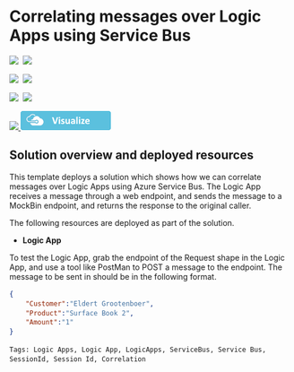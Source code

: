 # Correlating messages over Logic Apps using Service Bus

<IMG SRC="https://azbotstorage.blob.core.windows.net/badges/201-logic-app-correlation-using-servicebus/PublicLastTestDate.svg" />&nbsp;
<IMG SRC="https://azbotstorage.blob.core.windows.net/badges/201-logic-app-correlation-using-servicebus/PublicDeployment.svg" />&nbsp;

<IMG SRC="https://azbotstorage.blob.core.windows.net/badges/201-logic-app-correlation-using-servicebus/FairfaxLastTestDate.svg" />&nbsp;
<IMG SRC="https://azbotstorage.blob.core.windows.net/badges/201-logic-app-correlation-using-servicebus/FairfaxDeployment.svg" />&nbsp;

<IMG SRC="https://azbotstorage.blob.core.windows.net/badges/201-logic-app-correlation-using-servicebus/BestPracticeResult.svg" />&nbsp;
<IMG SRC="https://azbotstorage.blob.core.windows.net/badges/201-logic-app-correlation-using-servicebus/CredScanResult.svg" />&nbsp;

<a href="https://portal.azure.com/#create/Microsoft.Template/uri/https%3A%2F%2Fraw.githubusercontent.com%2FAzure%2Fazure-quickstart-templates%2Fmaster%2F201-logic-app-correlation-using-servicebus%2Fazuredeploy.json" target="_blank">
<img src="http://azuredeploy.net/deploybutton.png"/>
</a>
<a href="http://armviz.io/#/?load=https%3A%2F%2Fraw.githubusercontent.com%2FAzure%2Fazure-quickstart-templates%2Fmaster%2F201-logic-app-correlation-using-servicebus%2Fazuredeploy.json" target="_blank">
<img src="https://raw.githubusercontent.com/Azure/azure-quickstart-templates/master/1-CONTRIBUTION-GUIDE/images/visualizebutton.png"/>
</a>

## Solution overview and deployed resources

This template deploys a solution which shows how we can correlate messages over Logic Apps using Azure Service Bus. The Logic App receives a message through a web endpoint, and sends the message to a MockBin endpoint, and returns the response to the original caller.

The following resources are deployed as part of the solution.

+ **Logic App**

To test the Logic App, grab the endpoint of the Request shape in the Logic App, and use a tool like PostMan to POST a message to the endpoint. The message to be sent in should be in the following format.

```json
{
    "Customer":"Eldert Grootenboer",
    "Product":"Surface Book 2",
    "Amount":"1"
}
```

`Tags: Logic Apps, Logic App, LogicApps, ServiceBus, Service Bus, SessionId, Session Id, Correlation`
